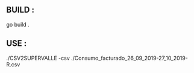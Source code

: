 BUILD :
---------------------

go build .

USE :
---------------------

./CSV2SUPERVALLE -csv ./Consumo_facturado_26_09_2019-27_10_2019-R.csv


